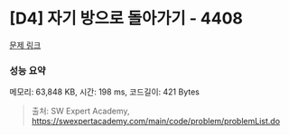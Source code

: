 # [D4] 자기 방으로 돌아가기 - 4408 

[문제 링크](https://swexpertacademy.com/main/code/problem/problemDetail.do?contestProbId=AWNcJ2sapZMDFAV8) 

### 성능 요약

메모리: 63,848 KB, 시간: 198 ms, 코드길이: 421 Bytes



> 출처: SW Expert Academy, https://swexpertacademy.com/main/code/problem/problemList.do